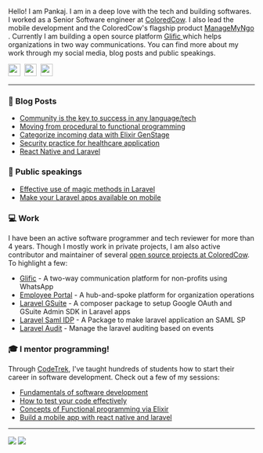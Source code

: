 Hello! I am Pankaj. I am in a deep love with the tech and building softwares. I worked as a Senior Software engineer at  <a href="https://coloredcow.com">ColoredCow</a>. I also lead the mobile development and the ColoredCow's flagship product <a href="https://managemyngo.com"> ManageMyNgo </a>. 
Currently I am building a open source platform <a href="https://glific.com"> Glific </a> which helps organizations in two way communications. 
You can find more about my work through my social media, blog posts and public speakings.

<a href="https://twitter.com/heypankaj_ag"><img height="25" width="25" src="https://cdn.jsdelivr.net/npm/simple-icons@v3/icons/twitter.svg"></a>&nbsp;
<a href="https://instagram.com/pnkj_agrawal"><img height="25" width="25" src="https://cdn.jsdelivr.net/npm/simple-icons@v3/icons/instagram.svg"></a>&nbsp;
<a href="https://www.linkedin.com/in/pankaj-ag/"><img height="25" width="25" src="https://cdn.jsdelivr.net/npm/simple-icons@v3/icons/linkedin.svg"></a>

<hr/>

### :newspaper: Blog Posts

- [Community is the key to success in any language/tech](https://coloredcow.com/community-is-the-key-to-success-for-any-language-framework?utm_source=github&utm_medium=pankaj-ag)
- [Moving from procedural to functional programming ](https://coloredcow.com/from-procedural-to-functional-programming?utm_source=github&utm_medium=pankaj-ag)
- [Categorize incoming data with Elixir GenStage](https://coloredcow.com/categorize-incoming-data-with-elixir-genstage?utm_source=github&utm_medium=pankaj-ag)
- [Security practice for healthcare application ](https://coloredcow.com/security-practices-for-healthcare-application?utm_source=github&utm_medium=pankaj-ag)
- [React Native and Laravel](https://coloredcow.com/how-to-react-native-and-its-integration-with-laravel-can-help-social-sector-organizations-create-an-impact-on-scale?utm_source=github&utm_medium=pankaj-ag)

### :mega: Public speakings

- [Effective use of magic methods in Laravel](https://coloredcow.com/talks/laravel/effective-use-of-magic-methods-in-laravel?utm_source=github&utm_medium=pankaj-ag)
- [Make your Laravel apps available on mobile](https://coloredcow.com/talks/laravel/make-your-laravel-apps-available-on-mobile?utm_source=github&utm_medium=pankaj-ag)

### :computer: Work
I have been an active software programmer and tech reviewer for more than 4 years. Though I mostly work in private projects, I am also active contributor and maintainer of several [open source projects at ColoredCow](https://github.com/coloredcow). To highlight a few:
- [Glific](https://github.com/glific/glific) - A two-way communication platform for non-profits using WhatsApp
- [Employee Portal](https://github.com/coloredcow/employee-portal) - A hub-and-spoke platform for organization operations
- [Laravel GSuite](https://packagist.org/packages/coloredcow/laravel-gsuite) - A composer package to setup Google OAuth and GSuite Admin SDK in Laravel apps
- [Laravel Saml IDP](https://github.com/ColoredCow/laravel-samlidp) - A Package to make laravel application an SAML SP 
- [Laravel Audit](https://github.com/ColoredCow/laravel-audit) - Manage the laravel auditing based on events


### :mortar_board: I mentor programming!
Through [CodeTrek](https://coloredcow.com/codetrek/?utm_source=github&utm_medium=pankaj-ag), I've taught hundreds of students how to start their career in software development. Check out a few of my sessions:
- [Fundamentals of software development](https://coloredcow.com/codetrek-session/build-web-app/?utm_source=github&utm_medium=pankaj-ag)
- [How to test your code effectively](https://coloredcow.com/codetrek-session/test-your-code/?utm_source=github&utm_medium=pankaj-ag)
- [Concepts of Functional programming via Elixir](https://coloredcow.com/codetrek-session/concepts-of-functional-programming-via-elixir/?utm_source=github&utm_medium=pankaj-ag)
- [Build a mobile app with react native and laravel](https://coloredcow.com/codetrek-session/build-mobile-app/?utm_source=github&utm_medium=pankaj-ag)

<hr/>

<img align="center" src="https://github-readme-stats.vercel.app/api?username=pankaj-ag&show_icons=true&include_all_commits=true&count_private=true&line_height=24&theme=vue&hide=stars" /> <img align="center" src="https://github-readme-stats.vercel.app/api/top-langs/?username=pankaj-ag&show_icons=true&include_all_commits=true&line_height=30&count_private=true&layout=compact&theme=vue" />
